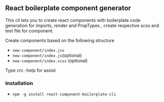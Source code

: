 ## React boilerplate component generator


This cli lets you to create react components with boilerplate code generation for imports, render and PropTypes , create respective scss and test file for component.

Create components based on the following structure 
- `new-component/index.jsx`
- `new-component/index.js`(optional)
- `new-component/index.scss` (optional)

Type crc -help for assist

### Installation
- `npm -g install react-component-boilerplate-cli`
